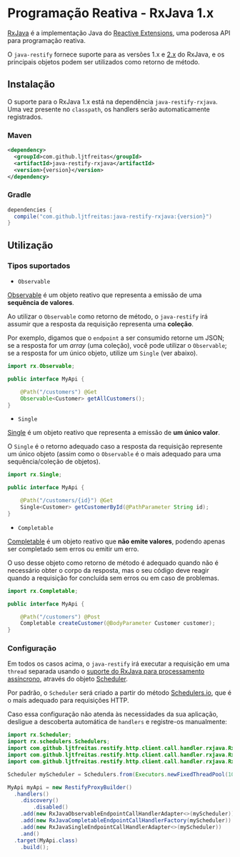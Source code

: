 # Programação Reativa - RxJava 1.x

[RxJava](https://github.com/ReactiveX/RxJava) é a implementação Java do [Reactive Extensions](http://reactivex.io/), uma poderosa API para programação reativa.

O `java-restify` fornece suporte para as versões 1.x e [2.x](rxjava-2.md) do RxJava, e os principais objetos podem ser utilizados como retorno de método. 

## Instalação

O suporte para o RxJava 1.x está na dependência `java-restify-rxjava`. Uma vez presente no `classpath`, os handlers serão automaticamente registrados.

### Maven

```xml
<dependency>
  <groupId>com.github.ljtfreitas</groupId>
  <artifactId>java-restify-rxjava</artifactId>
  <version>{version}</version>
</dependency>
```

### Gradle

```groovy
dependencies {
  compile("com.github.ljtfreitas:java-restify-rxjava:{version}")
}
```

## Utilização

### Tipos suportados

* `Observable`
    
[Observable](http://reactivex.io/RxJava/1.x/javadoc/rx/Observable.html) é um objeto reativo que representa a emissão de uma **sequência de valores**. 

Ao utilizar o `Observable` como retorno de método, o `java-restify` irá assumir que a resposta da requisição representa uma **coleção**. 
    
Por exemplo, digamos que o `endpoint` a ser consumido retorne um JSON; se a resposta for um *array* (uma coleção), você pode utilizar o `Observable`; se a resposta for um único objeto, utilize um `Single` (ver abaixo).

```java
import rx.Observable;

public interface MyApi {

    @Path("/customers") @Get
    Observable<Customer> getAllCustomers();
}
```

* `Single`

[Single](http://reactivex.io/RxJava/1.x/javadoc/rx/Single.html) é um objeto reativo que representa a emissão de **um único valor**.

O `Single` é o retorno adequado caso a resposta da requisição represente um único objeto (assim como o `Observable` é o mais adequado para uma sequência/coleção de objetos).

```java
import rx.Single;

public interface MyApi {

    @Path("/customers/{id}") @Get
    Single<Customer> getCustomerById(@PathParameter String id);
}
```

* `Completable`

[Completable](http://reactivex.io/RxJava/1.x/javadoc/rx/Completable.html) é um objeto reativo que **não emite valores**, podendo apenas ser completado sem erros ou emitir um erro. 

O uso desse objeto como retorno de método é adequado quando não é necessário obter o corpo da resposta, mas o seu código deve reagir quando a requisição for concluída sem erros ou em caso de problemas.

```java        
import rx.Completable;

public interface MyApi {

    @Path("/customers") @Post
    Completable createCustomer(@BodyParameter Customer customer);
}
```

### Configuração

Em todos os casos acima, o `java-restify` irá executar a requisição em uma `thread` separada usando o [suporte do RxJava para processamento assíncrono](http://reactivex.io/documentation/scheduler.html), através do objeto [Scheduler](http://reactivex.io/documentation/scheduler.html). 

Por padrão, o `Scheduler` será criado a partir do método [Schedulers.io](http://reactivex.io/RxJava/1.x/javadoc/rx/schedulers/Schedulers.html#io), que é o mais adequado para requisições HTTP.

Caso essa configuração não atenda às necessidades da sua aplicação, desligue a descoberta automática de `handlers` e registre-os manualmente:

```java
import rx.Scheduler;
import rx.schedulers.Schedulers;
import com.github.ljtfreitas.restify.http.client.call.handler.rxjava.RxJavaObservableEndpointCallHandlerAdapter;
import com.github.ljtfreitas.restify.http.client.call.handler.rxjava.RxJavaCompletableEndpointCallHandlerFactory;
import com.github.ljtfreitas.restify.http.client.call.handler.rxjava.RxJavaSingleEndpointCallHandlerAdapter;

Scheduler myScheduler = Schedulers.from(Executors.newFixedThreadPool(10));

MyApi myApi = new RestifyProxyBuilder()
  .handlers()
    .discovery()
        .disabled()
    .add(new RxJavaObservableEndpointCallHandlerAdapter<>(myScheduler))
    .add(new RxJavaCompletableEndpointCallHandlerFactory(myScheduler))
    .add(new RxJavaSingleEndpointCallHandlerAdapter<>(myScheduler))
    .and()
  .target(MyApi.class)
    .build();
```